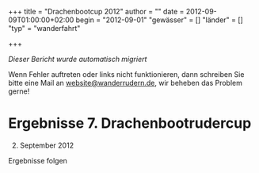 +++
title = "Drachenbootcup 2012"
author = ""
date = 2012-09-09T01:00:00+02:00
begin = "2012-09-01"
"gewässer" = []
"länder" = []
"typ" = "wanderfahrt"

+++


*Dieser Bericht wurde automatisch migriert*

Wenn Fehler auftreten oder links nicht funktionieren, dann schreiben Sie bitte eine Mail an website@wanderrudern.de, wir beheben das Problem gerne!



# Ergebnisse 7. Drachenbootrudercup


2. September 2012

Ergebnisse folgen